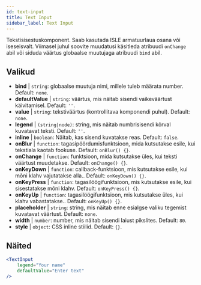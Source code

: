 ```yaml
---
id: text-input
title: Text Input
sidebar_label: Text Input
---
```


Tekstisisestuskomponent. Saab kasutada ISLE armatuurlaua osana või iseseisvalt. Viimasel juhul soovite muudatusi käsitleda atribuudi `onChange` abil või siduda väärtus globaalse muutujaga atribuudi `bind` abil.

## Valikud

* __bind__ | `string`: globaalse muutuja nimi, millele tuleb määrata number. Default: `none`.
* __defaultValue__ | `string`: väärtus, mis näitab sisendi vaikeväärtust käivitamisel. Default: `''`.
* __value__ | `string`: tekstiväärtus (kontrollitava komponendi puhul). Default: `none`.
* __legend__ | `(string|node)`: string, mis näitab numbrisisendi kõrval kuvatavat teksti. Default: `''`.
* __inline__ | `boolean`: Näitab, kas sisend kuvatakse reas. Default: `false`.
* __onBlur__ | `function`: tagasipöördumisfunktsioon, mida kutsutakse esile, kui tekstiala kaotab fookuse. Default: `onBlur() {}`.
* __onChange__ | `function`: funktsioon, mida kutsutakse üles, kui teksti väärtust muudetakse. Default: `onChange() {}`.
* __onKeyDown__ | `function`: callback-funktsioon, mis kutsutakse esile, kui mõni klahv vajutatakse alla.. Default: `onKeyDown() {}`.
* __onKeyPress__ | `function`: tagasilöögifunktsioon, mis kutsutakse esile, kui sisestatakse mõni klahv. Default: `onKeyPress() {}`.
* __onKeyUp__ | `function`: tagasilöögifunktsioon, mis kutsutakse üles, kui klahv vabastatakse.. Default: `onKeyUp() {}`.
* __placeholder__ | `string`: string, mis näitab enne esialgse valiku tegemist kuvatavat väärtust. Default: `none`.
* __width__ | `number`: number, mis näitab sisendi laiust pikslites. Default: `80`.
* __style__ | `object`: CSS inline stiilid. Default: `{}`.


## Näited

```jsx live
<TextInput
    legend="Your name"
    defaultValue="Enter text"
/>
```

